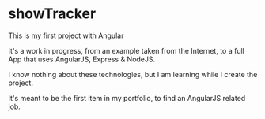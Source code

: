 # showTracker

This is my first project with Angular

It's a work in progress, from an example taken from the Internet, to a full App that uses AngularJS, Express & NodeJS.

I know nothing about these technologies, but I am learning while I create the project.

It's meant to be the first item in my portfolio, to find an AngularJS related job.
